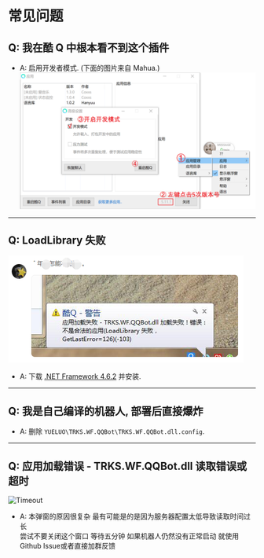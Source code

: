 # 常见问题

## Q: 我在酷 Q 中根本看不到这个插件

- A: 启用开发者模式. (下面的图片来自 Mahua.)
  ![CQ](images/CQ.png)

---

## Q: LoadLibrary 失败

![LoadLibraryFailed](images/LoadLibraryFailed.png)

- A: 下载 [.NET Framework 4.6.2](https://dotnet.microsoft.com/download/thank-you/net462) 并安装.

---

## Q: 我是自己编译的机器人, 部署后直接爆炸

- A: 删除 `YUELUO\TRKS.WF.QQBot\TRKS.WF.QQBot.dll.config`.

---

## Q: 应用加载错误 - TRKS.WF.QQBot.dll 读取错误或超时

![Timeout](images/Timeout.png)

- A: 本弹窗的原因很复杂 最有可能是的是因为服务器配置太低导致读取时间过长  
    尝试不要关闭这个窗口 等待五分钟 如果机器人仍然没有正常启动 就使用Github Issue或者直接加群反馈
